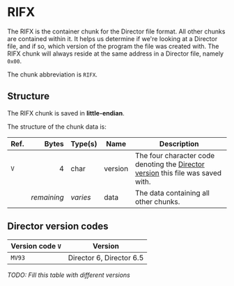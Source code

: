 # RIFX

The RIFX is the container chunk for the Director file format. All other chunks are contained within it. It helps us
determine if we're looking at a Director file, and if so, which version of the program the file was created with. The
RIFX chunk will always reside at the same address in a Director file, namely `0x00`.

The chunk abbreviation is `RIFX`.

## Structure

The RIFX chunk is saved in **little-endian**.

The structure of the chunk data is:

Ref.   | Bytes       | Type(s)  | Name    | Description
---    | ---:        | ---      | ---     | ---
`V`    | 4           | char     | version | The four character code denoting the [Director version](#director-version-codes) this file was saved with.
&nbsp; | *remaining* | *varies* | data    | The data containing all other chunks.

## Director version codes

Version code `V` | Version
---              | ---
`MV93`           | Director 6, Director 6.5

*TODO: Fill this table with different versions*

